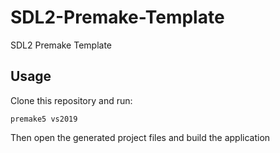 # SDL2-Premake-Template
SDL2 Premake Template

## Usage
Clone this repository and run:
``` 
premake5 vs2019
```
Then open the generated project files and build the application
